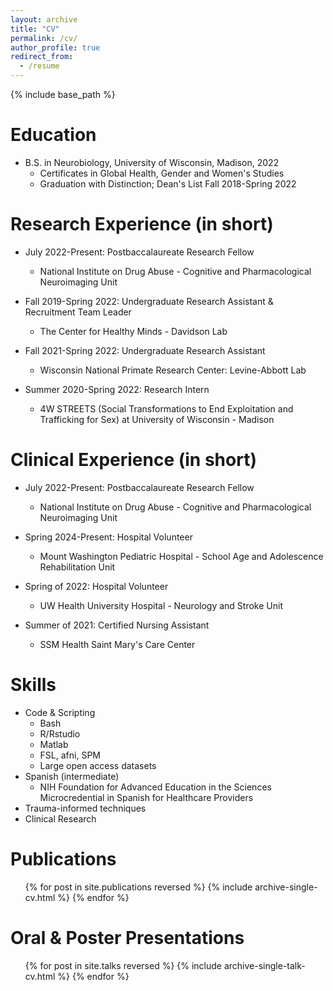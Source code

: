 ```yaml
---
layout: archive
title: "CV"
permalink: /cv/
author_profile: true
redirect_from:
  - /resume
---
```


{% include base_path %}

Education
======
* B.S. in Neurobiology, University of Wisconsin, Madison, 2022
  * Certificates in Global Health, Gender and Women's Studies
  * Graduation with Distinction; Dean's List Fall 2018-Spring 2022

Research Experience (in short)
======
* July 2022-Present: Postbaccalaureate Research Fellow
  * National Institute on Drug Abuse - Cognitive and Pharmacological Neuroimaging Unit

* Fall 2019-Spring 2022: Undergraduate Research Assistant & Recruitment Team Leader
  * The Center for Healthy Minds - Davidson Lab

* Fall 2021-Spring 2022: Undergraduate Research Assistant
  * Wisconsin National Primate Research Center: Levine-Abbott Lab

 * Summer 2020-Spring 2022: Research Intern
   * 4W STREETS (Social Transformations to End Exploitation and Trafficking for Sex) at University of Wisconsin - Madison


Clinical Experience (in short)
======
* July 2022-Present: Postbaccalaureate Research Fellow
  * National Institute on Drug Abuse - Cognitive and Pharmacological Neuroimaging Unit

* Spring 2024-Present: Hospital Volunteer
  * Mount Washington Pediatric Hospital - School Age and Adolescence Rehabilitation Unit

* Spring of 2022: Hospital Volunteer
  * UW Health University Hospital - Neurology and Stroke Unit
 
* Summer of 2021: Certified Nursing Assistant
  * SSM Health Saint Mary's Care Center 

Skills
======
* Code & Scripting
  * Bash
  * R/Rstudio
  * Matlab
  * FSL, afni, SPM
  * Large open access datasets
* Spanish (intermediate)
  * NIH Foundation for Advanced Education in the Sciences Microcredential in Spanish for Healthcare Providers
* Trauma-informed techniques
* Clinical Research

Publications
======
  <ul>{% for post in site.publications reversed %}
    {% include archive-single-cv.html %}
  {% endfor %}</ul>
  
Oral & Poster Presentations
======
  <ul>{% for post in site.talks reversed %}
    {% include archive-single-talk-cv.html  %}
  {% endfor %}</ul>
  
